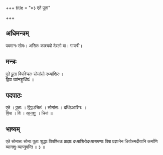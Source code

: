 +++
title = "०३ एते पूता"

+++
## अधिमन्त्रम्
पवमानः सोमः। असितः काश्यपो देवलो वा। गायत्री।

## मन्त्रः
ए॒ते पू॒ता वि॑प॒श्चितः॒ सोमा॑सो॒ दध्या॑शिरः ।  
वि॒पा व्या॑नशु॒र्धियः॑ ॥

## पदपाठः
ए॒ते । पू॒ताः । वि॒पः॒ऽचितः॑ । सोमा॑सः । दधि॑ऽआशिरः ।  
वि॒पा । वि । आ॒न॒शुः॒ । धियः॑ ॥

## भाष्यम्
एते सोमासः सोमाः पूताः शुद्धाः विपश्चितः प्राज्ञाः दध्याशिरोदध्याश्रयणाः विपा प्रज्ञानेन धियोस्मदीयानि कर्माणि व्यानशुः व्याप्नुवन्ति ॥ ३ ॥